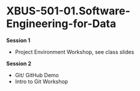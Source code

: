 # XBUS-501-01.Software-Engineering-for-Data



**Session 1**

* Project Environment Workshop, see class slides

**Session 2**

* Git/ GitHub Demo
* Intro to Git Workshop

